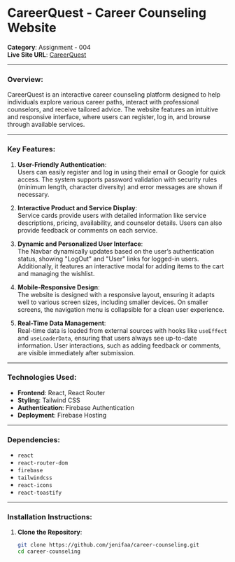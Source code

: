 # **CareerQuest - Career Counseling Website**

**Category**: Assignment - 004  
**Live Site URL**: [CareerQuest](https://career-counseling-a59f9.web.app)

---

### **Overview:**

CareerQuest is an interactive career counseling platform designed to help individuals explore various career paths, interact with professional counselors, and receive tailored advice. The website features an intuitive and responsive interface, where users can register, log in, and browse through available services.

---

### **Key Features:**

1. **User-Friendly Authentication**:  
   Users can easily register and log in using their email or Google for quick access. The system supports password validation with security rules (minimum length, character diversity) and error messages are shown if necessary.

2. **Interactive Product and Service Display**:  
   Service cards provide users with detailed information like service descriptions, pricing, availability, and counselor details. Users can also provide feedback or comments on each service.

3. **Dynamic and Personalized User Interface**:  
   The Navbar dynamically updates based on the user’s authentication status, showing "LogOut" and "User" links for logged-in users. Additionally, it features an interactive modal for adding items to the cart and managing the wishlist.

4. **Mobile-Responsive Design**:  
   The website is designed with a responsive layout, ensuring it adapts well to various screen sizes, including smaller devices. On smaller screens, the navigation menu is collapsible for a clean user experience.

5. **Real-Time Data Management**:  
   Real-time data is loaded from external sources with hooks like `useEffect` and `useLoaderData`, ensuring that users always see up-to-date information. User interactions, such as adding feedback or comments, are visible immediately after submission.

---

### **Technologies Used:**
- **Frontend**: React, React Router
- **Styling**: Tailwind CSS
- **Authentication**: Firebase Authentication
- **Deployment**: Firebase Hosting

---

### **Dependencies:**
- `react`
- `react-router-dom`
- `firebase`
- `tailwindcss`
- `react-icons`
- `react-toastify`

---

### **Installation Instructions:**

1. **Clone the Repository**:
   ```bash
   git clone https://github.com/jenifaa/career-counseling.git
   cd career-counseling
